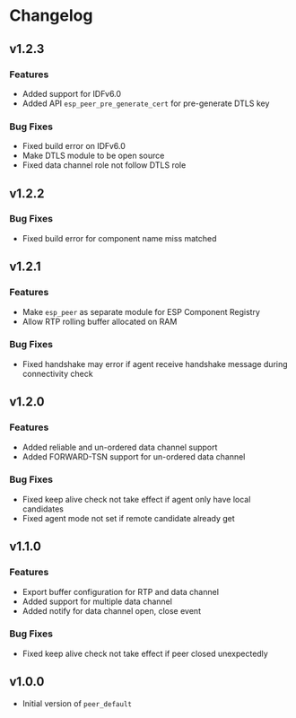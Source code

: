 # Changelog

## v1.2.3

### Features

- Added support for IDFv6.0
- Added API `esp_peer_pre_generate_cert` for pre-generate DTLS key

### Bug Fixes

- Fixed build error on IDFv6.0
- Make DTLS module to be open source
- Fixed data channel role not follow DTLS role

## v1.2.2

### Bug Fixes

- Fixed build error for component name miss matched

## v1.2.1

### Features

- Make `esp_peer` as separate module for ESP Component Registry
- Allow RTP rolling buffer allocated on RAM

### Bug Fixes

- Fixed handshake may error if agent receive handshake message during connectivity check

## v1.2.0

### Features

- Added reliable and un-ordered data channel support
- Added FORWARD-TSN support for un-ordered data channel

### Bug Fixes

- Fixed keep alive check not take effect if agent only have local candidates
- Fixed agent mode not set if remote candidate already get

## v1.1.0

### Features

- Export buffer configuration for RTP and data channel
- Added support for multiple data channel
- Added notify for data channel open, close event

### Bug Fixes

- Fixed keep alive check not take effect if peer closed unexpectedly


## v1.0.0

- Initial version of `peer_default`
